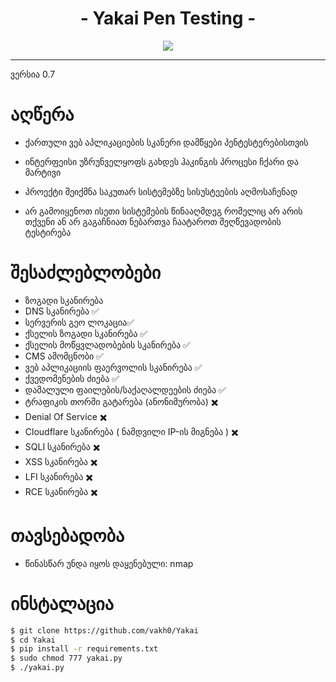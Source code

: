 <h1 align="center">- Yakai Pen Testing -</h1>
<p align="center">
  <img src="https://github.com/vakh0/Screenshots/blob/main/Yakai/Yakai.png">
</p>
<hr>
ვერსია 0.7


# აღწერა

- ქართული ვებ აპლიკაციების სკანერი დამწყები პენტესტერებისთვის

- ინტერფეისი უზრუნველყოფს გახდეს ჰაკინგის პროცესი ჩქარი და მარტივი

- პროექტი შეიქმნა საკუთარ სისტემებზე სისუსტეების აღმოსაჩენად

- არ გამოიყენოთ ისეთი სისტემების წინააღმდეგ რომელიც არ არის თქვენი ან არ გაგაჩნიათ ნებართვა ჩაატაროთ შეღწევადობის ტესტირება


# შესაძლებლობები

- ზოგადი სკანირება
- DNS სკანირება ✅
- სერვერის გეო ლოკაცია✅
- ქსელის ზოგადი სკანირება ✅
- ქსელის მოწყვლადობების სკანირება ✅
- CMS ამომცნობი ✅
- ვებ აპლიკაციის ფაერვოლის სკანირება ✅
- ქვედომენების ძიება ✅
- დამალული ფაილების/საქაღალდეების ძიება ✅
- ტრაფიკის თორში გატარება (ანონიმურობა) ✖️
- Denial Of Service ✖️
- Cloudflare სკანირება ( ნამდვილი IP-ის მიგნება ) ✖️
- SQLI სკანირება ✖️
- XSS სკანირება ✖️
- LFI სკანირება ✖️
- RCE სკანირება ✖️

# თავსებადობა
- წინასწარ უნდა იყოს დაყენებული: nmap

# ინსტალაცია
```bash
$ git clone https://github.com/vakh0/Yakai
$ cd Yakai
$ pip install -r requirements.txt
$ sudo chmod 777 yakai.py
$ ./yakai.py
```
